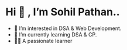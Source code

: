 <h1>Hi 🙋 , I’m Sohil Pathan.. </h1>

- 👀 I’m interested in DSA & Web Development.
- 🌱 I’m currently learning DSA & CP.
- 🧑‍💻 A passionate learner
<!---
- 📫 How to reach me 
SohilP25/SohilP25 is a ✨ special ✨ repository because its `README.md` (this file) appears on your GitHub profile.
You can click the Preview link to take a look at your changes.
--->
